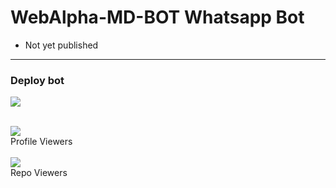 # WebAlpha-MD-BOT Whatsapp Bot

- Not yet published

***
### Deploy bot
<a href="https://dashboard.heroku.com/new?template=https://github.com/OMINDUANJANA/WebAlpha-MD-BOT.git"><img src="https://www.herokucdn.com/deploy/button.svg"></a>

<div align="left"><br> <img src="https://profile-counter.glitch.me/OMINDUANJANA/count.svg" /><br>Profile Viewers</div>

<div align="left"><br> <img src="https://profile-counter.glitch.me/OMINDUANJANA-WebAlpha-MD-BOT/count.svg" /><br>Repo Viewers</div>
